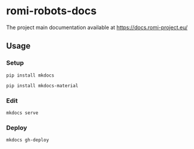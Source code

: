 # romi-robots-docs

The project main documentation available at https://docs.romi-project.eu/

## Usage

### Setup

`pip install mkdocs`

`pip install mkdocs-material`

### Edit

`mkdocs serve`

### Deploy

`mkdocs gh-deploy`